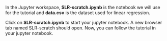 In the Jupyter workspace, **SLR-scratch.ipynb** is the notebook we will use for the tutorial and **data.csv** is the dataset used for linear regression.

Click on **SLR-scratch.ipynb** to start your jupyter notebook. A new browser tab named SLR-scratch should open. Now, you can follow the tutorial in your jupyter notebook.